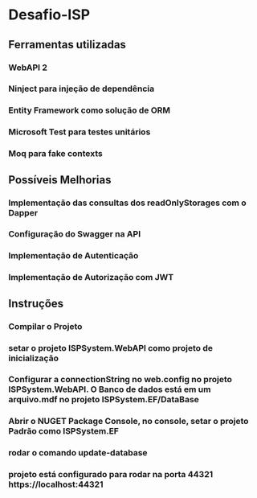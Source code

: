 # Desafio-ISP
## Ferramentas utilizadas
### WebAPI 2
### Ninject para injeção de dependência
### Entity Framework como solução de ORM
### Microsoft Test para testes unitários
### Moq para fake contexts
## Possíveis Melhorias
### Implementação das consultas dos readOnlyStorages com o Dapper
### Configuração do Swagger na API
### Implementação de Autenticação
### Implementação de Autorização com JWT
## Instruções
### Compilar o Projeto
### setar o projeto ISPSystem.WebAPI como projeto de inicialização
### Configurar a connectionString no web.config no projeto ISPSystem.WebAPI. O Banco de dados está em um arquivo.mdf no projeto ISPSystem.EF/DataBase
### Abrir o NUGET Package Console, no console, setar o projeto Padrão como ISPSystem.EF
### rodar o comando update-database
### projeto está configurado para rodar na porta 44321 https://localhost:44321
